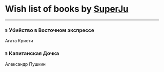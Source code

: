 # Wish list of books by [SuperJu](https://soundcloud.com/julia-lapan-741189633)
---

### `5` Убийство в Восточном экспрессе
Агата Кристи

### `5` Капитанская Дочка
Александр Пушкин

